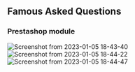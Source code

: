 ## Famous Asked Questions
### Prestashop module


![Screenshot from 2023-01-05 18-43-40](https://user-images.githubusercontent.com/46622469/210834593-03571872-e1be-4b9b-aa51-545e7a16f3cc.png)
![Screenshot from 2023-01-05 18-44-22](https://user-images.githubusercontent.com/46622469/210834608-342abf1b-5b57-415c-bfa1-418552974243.png)
![Screenshot from 2023-01-05 18-44-47](https://user-images.githubusercontent.com/46622469/210834621-9ae8e9fd-eee0-4366-8b94-12ad922e7052.png)

